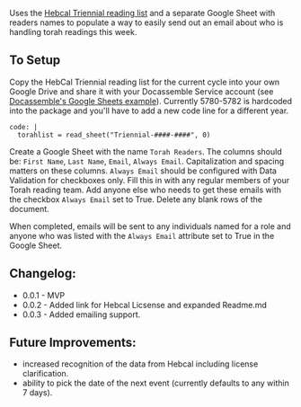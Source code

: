 Uses the [Hebcal Triennial reading list](https://www.hebcal.com/sedrot/) and a separate Google Sheet with readers names to populate a way to easily send out an email about who is handling torah readings this week. 

## To Setup
Copy the HebCal Triennial reading list for the current cycle into your own Google Drive and share it with your Docassemble Service account (see [Docassemble's Google Sheets example](https://docassemble.org/docs/functions.html#google%20sheets%20example)). Currently 5780-5782 is hardcoded into the package and you'll have to add a new code line for a different year.

```
code: | 
  torahlist = read_sheet("Triennial-####-####", 0) 
```

Create a Google Sheet with the name `Torah Readers`. The columns should be: `First Name`, `Last Name`, `Email`, `Always Email`. Capitalization and spacing matters on these columns. `Always Email` should be configured with Data Validation for checkboxes only. Fill this in with any regular members of your Torah reading team. Add anyone else who needs to get these emails with the checkbox `Always Email` set to True. Delete any blank rows of the document. 

When completed, emails will be sent to any individuals named for a role and anyone who was listed with the `Always Email` attribute set to True in the Google Sheet. 

## Changelog:
* 0.0.1 - MVP
* 0.0.2 - Added link for Hebcal Licsense and expanded Readme.md
* 0.0.3 - Added emailing support.

## Future Improvements:
* increased recognition of the data from Hebcal including license clarification.
* ability to pick the date of the next event (currently defaults to any within 7 days). 